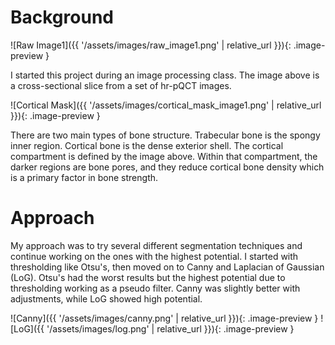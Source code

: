 # Background

![Raw Image1]({{ '/assets/images/raw_image1.png' | relative_url }}){: .image-preview }

I started this project during an image processing class. The image above is a cross-sectional slice from a set of hr-pQCT images. 

![Cortical Mask]({{ '/assets/images/cortical_mask_image1.png' | relative_url }}){: .image-preview }

There are two main types of bone structure. Trabecular bone is the spongy inner region. Cortical bone is the dense exterior shell. The cortical compartment is defined by the image above. Within that compartment, the darker regions are bone pores, and they reduce cortical bone density which is a primary factor in bone strength.

# Approach

My approach was to try several different segmentation techniques and continue working on the ones with the highest potential. I started with thresholding like Otsu's, then moved on to Canny and Laplacian of Gaussian (LoG). Otsu's had the worst results but the highest potential due to thresholding working as a pseudo filter. Canny was slightly better with adjustments, while LoG showed high potential. 

![Canny]({{ '/assets/images/canny.png' | relative_url }}){: .image-preview }
![LoG]({{ '/assets/images/log.png' | relative_url }}){: .image-preview }
